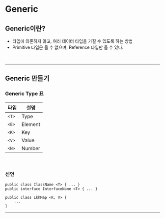 # Generic

## Generic이란?

* 타입에 의존하지 않고, 여러 데이터 타입을 가질 수 있도록 하는 방법
* Primitive 타입은 올 수 없으며, Reference 타입만 올 수 있다.

<br>

<hr>

## Generic 만들기

### Generic Type 표
|타입|설명|
|---|---|
|`<T>` |Type|
|`<E>`|Element|
|`<K>`|Key|
|`<V>`|Value|
|`<N>`|Number|

<br>

### 선언

```
public class ClassName <T> { ... }
public interface InterfaceName <T> { ... }

public class LkhMap <K, V> {
    ...
}
```

<hr>